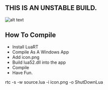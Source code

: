 ## THIS IS AN UNSTABLE BUILD.
![alt text](https://github.com/ParaMattKoopa/ShutdownLua/blob/[experimental]/icon.png?raw=true)

## How To Compile
- Install LuaRT
- Compile As A Windows App
- Add icon.png
- Build lua52.dll into the app
- Compile
- Have Fun.

rtc -s -w source.lua -i icon.png -o ShutDownLua
